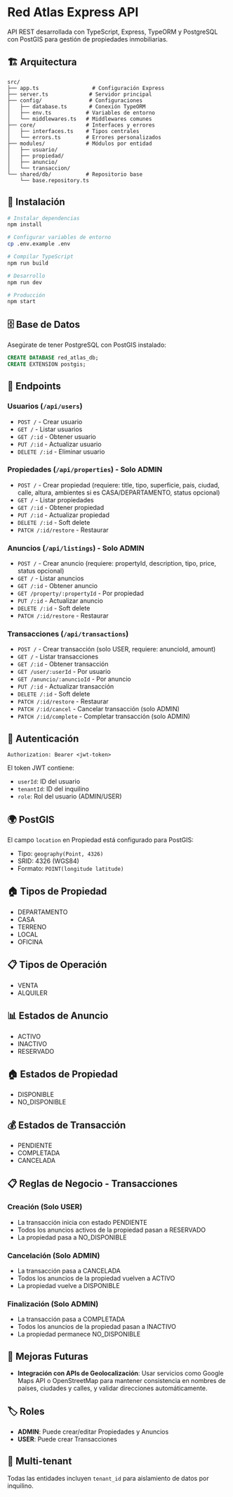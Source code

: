 # Red Atlas Express API

API REST desarrollada con TypeScript, Express, TypeORM y PostgreSQL con PostGIS para gestión de propiedades inmobiliarias.

## 🏗️ Arquitectura

```
src/
├── app.ts                 # Configuración Express
├── server.ts             # Servidor principal
├── config/               # Configuraciones
│   ├── database.ts       # Conexión TypeORM
│   ├── env.ts           # Variables de entorno
│   └── middlewares.ts   # Middlewares comunes
├── core/                # Interfaces y errores
│   ├── interfaces.ts    # Tipos centrales
│   └── errors.ts        # Errores personalizados
├── modules/             # Módulos por entidad
│   ├── usuario/
│   ├── propiedad/
│   ├── anuncio/
│   └── transaccion/
└── shared/db/           # Repositorio base
    └── base.repository.ts
```

## 🚀 Instalación

```bash
# Instalar dependencias
npm install

# Configurar variables de entorno
cp .env.example .env

# Compilar TypeScript
npm run build

# Desarrollo
npm run dev

# Producción
npm start
```

## 🗄️ Base de Datos

Asegúrate de tener PostgreSQL con PostGIS instalado:

```sql
CREATE DATABASE red_atlas_db;
CREATE EXTENSION postgis;
```

## 📡 Endpoints

### Usuarios (`/api/users`)
- `POST /` - Crear usuario
- `GET /` - Listar usuarios
- `GET /:id` - Obtener usuario
- `PUT /:id` - Actualizar usuario
- `DELETE /:id` - Eliminar usuario

### Propiedades (`/api/properties`) - Solo ADMIN
- `POST /` - Crear propiedad (requiere: title, tipo, superficie, pais, ciudad, calle, altura, ambientes si es CASA/DEPARTAMENTO, status opcional)
- `GET /` - Listar propiedades
- `GET /:id` - Obtener propiedad
- `PUT /:id` - Actualizar propiedad
- `DELETE /:id` - Soft delete
- `PATCH /:id/restore` - Restaurar

### Anuncios (`/api/listings`) - Solo ADMIN
- `POST /` - Crear anuncio (requiere: propertyId, description, tipo, price, status opcional)
- `GET /` - Listar anuncios
- `GET /:id` - Obtener anuncio
- `GET /property/:propertyId` - Por propiedad
- `PUT /:id` - Actualizar anuncio
- `DELETE /:id` - Soft delete
- `PATCH /:id/restore` - Restaurar

### Transacciones (`/api/transactions`)
- `POST /` - Crear transacción (solo USER, requiere: anuncioId, amount)
- `GET /` - Listar transacciones
- `GET /:id` - Obtener transacción
- `GET /user/:userId` - Por usuario
- `GET /anuncio/:anuncioId` - Por anuncio
- `PUT /:id` - Actualizar transacción
- `DELETE /:id` - Soft delete
- `PATCH /:id/restore` - Restaurar
- `PATCH /:id/cancel` - Cancelar transacción (solo ADMIN)
- `PATCH /:id/complete` - Completar transacción (solo ADMIN)

## 🔐 Autenticación

```
Authorization: Bearer <jwt-token>
```

El token JWT contiene:
- `userId`: ID del usuario
- `tenantId`: ID del inquilino
- `role`: Rol del usuario (ADMIN/USER)

## 🌍 PostGIS

El campo `location` en Propiedad está configurado para PostGIS:
- Tipo: `geography(Point, 4326)`
- SRID: 4326 (WGS84)
- Formato: `POINT(longitude latitude)`

## 🏠 Tipos de Propiedad

- DEPARTAMENTO
- CASA
- TERRENO
- LOCAL
- OFICINA

## 📋 Tipos de Operación

- VENTA
- ALQUILER

## 📊 Estados de Anuncio

- ACTIVO
- INACTIVO
- RESERVADO

## 🏠 Estados de Propiedad

- DISPONIBLE
- NO_DISPONIBLE

## 💰 Estados de Transacción

- PENDIENTE
- COMPLETADA
- CANCELADA

## 📋 Reglas de Negocio - Transacciones

### Creación (Solo USER)
- La transacción inicia con estado PENDIENTE
- Todos los anuncios activos de la propiedad pasan a RESERVADO
- La propiedad pasa a NO_DISPONIBLE

### Cancelación (Solo ADMIN)
- La transacción pasa a CANCELADA
- Todos los anuncios de la propiedad vuelven a ACTIVO
- La propiedad vuelve a DISPONIBLE

### Finalización (Solo ADMIN)
- La transacción pasa a COMPLETADA
- Todos los anuncios de la propiedad pasan a INACTIVO
- La propiedad permanece NO_DISPONIBLE

## 🔮 Mejoras Futuras

- **Integración con APIs de Geolocalización**: Usar servicios como Google Maps API o OpenStreetMap para mantener consistencia en nombres de países, ciudades y calles, y validar direcciones automáticamente.

## 🏷️ Roles

- **ADMIN**: Puede crear/editar Propiedades y Anuncios
- **USER**: Puede crear Transacciones

## 🔧 Multi-tenant

Todas las entidades incluyen `tenant_id` para aislamiento de datos por inquilino.